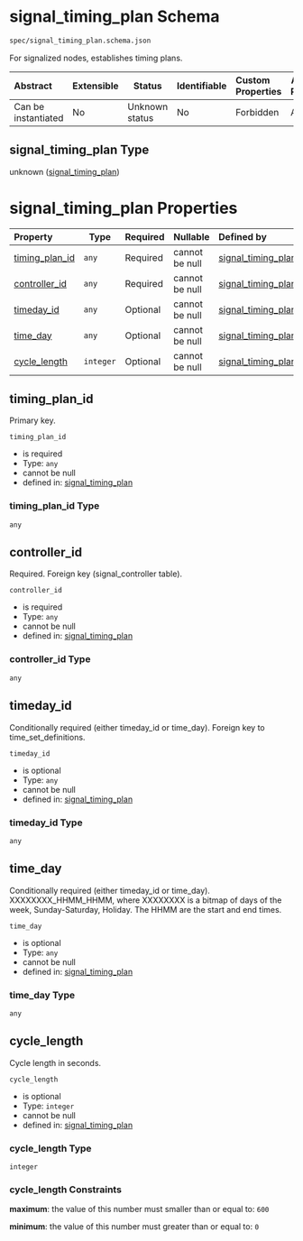 # signal_timing_plan Schema

```txt
spec/signal_timing_plan.schema.json
```

For signalized nodes, establishes timing plans.


| Abstract            | Extensible | Status         | Identifiable | Custom Properties | Additional Properties | Access Restrictions | Defined In                                                                                        |
| :------------------ | ---------- | -------------- | ------------ | :---------------- | --------------------- | ------------------- | ------------------------------------------------------------------------------------------------- |
| Can be instantiated | No         | Unknown status | No           | Forbidden         | Allowed               | none                | [signal_timing_plan.schema.json](../../out/signal_timing_plan.schema.json "open original schema") |

## signal_timing_plan Type

unknown ([signal_timing_plan](signal_timing_plan.md))

# signal_timing_plan Properties

| Property                          | Type      | Required | Nullable       | Defined by                                                                                                                             |
| :-------------------------------- | --------- | -------- | -------------- | :------------------------------------------------------------------------------------------------------------------------------------- |
| [timing_plan_id](#timing_plan_id) | `any`     | Required | cannot be null | [signal_timing_plan](signal_timing_plan-properties-timing_plan_id.md "spec/signal_timing_plan.schema.json#/properties/timing_plan_id") |
| [controller_id](#controller_id)   | `any`     | Required | cannot be null | [signal_timing_plan](signal_timing_plan-properties-controller_id.md "spec/signal_timing_plan.schema.json#/properties/controller_id")   |
| [timeday_id](#timeday_id)         | `any`     | Optional | cannot be null | [signal_timing_plan](signal_timing_plan-properties-timeday_id.md "spec/signal_timing_plan.schema.json#/properties/timeday_id")         |
| [time_day](#time_day)             | `any`     | Optional | cannot be null | [signal_timing_plan](signal_timing_plan-properties-time_day.md "spec/signal_timing_plan.schema.json#/properties/time_day")             |
| [cycle_length](#cycle_length)     | `integer` | Optional | cannot be null | [signal_timing_plan](signal_timing_plan-properties-cycle_length.md "spec/signal_timing_plan.schema.json#/properties/cycle_length")     |

## timing_plan_id

Primary key.


`timing_plan_id`

-   is required
-   Type: `any`
-   cannot be null
-   defined in: [signal_timing_plan](signal_timing_plan-properties-timing_plan_id.md "spec/signal_timing_plan.schema.json#/properties/timing_plan_id")

### timing_plan_id Type

`any`

## controller_id

Required. Foreign key (signal_controller table).


`controller_id`

-   is required
-   Type: `any`
-   cannot be null
-   defined in: [signal_timing_plan](signal_timing_plan-properties-controller_id.md "spec/signal_timing_plan.schema.json#/properties/controller_id")

### controller_id Type

`any`

## timeday_id

Conditionally required (either timeday_id or time_day). Foreign key to time_set_definitions.


`timeday_id`

-   is optional
-   Type: `any`
-   cannot be null
-   defined in: [signal_timing_plan](signal_timing_plan-properties-timeday_id.md "spec/signal_timing_plan.schema.json#/properties/timeday_id")

### timeday_id Type

`any`

## time_day

Conditionally required (either timeday_id or time_day). XXXXXXXX_HHMM_HHMM, where XXXXXXXX is a bitmap of days of the week, Sunday-Saturday, Holiday. The HHMM are the start and end times.


`time_day`

-   is optional
-   Type: `any`
-   cannot be null
-   defined in: [signal_timing_plan](signal_timing_plan-properties-time_day.md "spec/signal_timing_plan.schema.json#/properties/time_day")

### time_day Type

`any`

## cycle_length

Cycle length in seconds.


`cycle_length`

-   is optional
-   Type: `integer`
-   cannot be null
-   defined in: [signal_timing_plan](signal_timing_plan-properties-cycle_length.md "spec/signal_timing_plan.schema.json#/properties/cycle_length")

### cycle_length Type

`integer`

### cycle_length Constraints

**maximum**: the value of this number must smaller than or equal to: `600`

**minimum**: the value of this number must greater than or equal to: `0`
